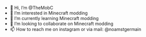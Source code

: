 - 👋 Hi, I’m @TheMobC
- 👀 I’m interested in Minecraft modding
- 🌱 I’m currently learning Minecraft modding
- 💞️ I’m looking to collaborate on Minecraft modding
- 📫 How to reach me on instagram or via mail: @noamstgermain

<!---
TheMobC/TheMobC is a ✨ special ✨ repository because its `README.md` (this file) appears on your GitHub profile.
You can click the Preview link to take a look at your changes.
--->
